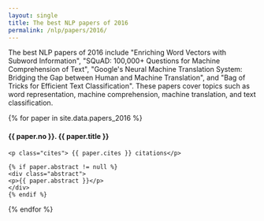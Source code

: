 ```yaml
---
layout: single
title: The best NLP papers of 2016
permalink: /nlp/papers/2016/
---
```


<div>
<p class="featured_snippet">The best NLP papers of 2016 include "Enriching Word Vectors with Subword Information", "SQuAD: 100,000+ Questions for Machine Comprehension of Text", "Google's Neural Machine Translation System: Bridging the Gap between Human and Machine Translation", and "Bag of Tricks for Efficient Text Classification". These papers cover topics such as word representation, machine comprehension, machine translation, and text classification.</p>
{% for paper in site.data.papers_2016 %}
    <h4>{{ paper.no }}. <a href="{{ paper.url }}" style="text-decoration:none">{{ paper.title }}</a></h4>

    <p class="cites"> {{ paper.cites }} citations</p>

    {% if paper.abstract != null %}
    <div class="abstract">
    <p>{{ paper.abstract }}</p>
    </div>
    {% endif %}
{% endfor %}
</div>

